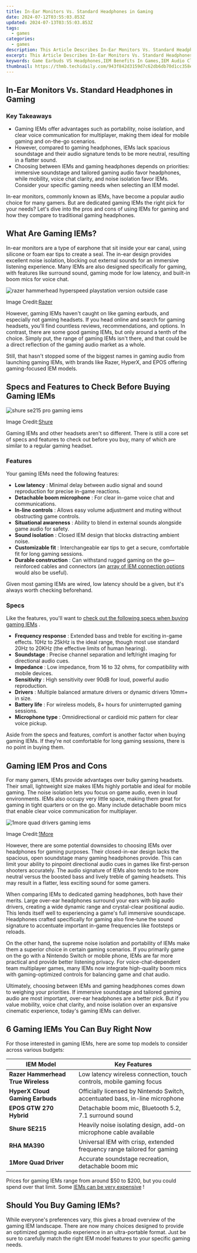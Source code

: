 ```yaml
---
title: In-Ear Monitors Vs. Standard Headphones in Gaming
date: 2024-07-12T03:55:03.853Z
updated: 2024-07-13T03:55:03.853Z
tags:
  - games
categories:
  - games
description: This Article Describes In-Ear Monitors Vs. Standard Headphones in Gaming
excerpt: This Article Describes In-Ear Monitors Vs. Standard Headphones in Gaming
keywords: Game Earbuds VS Headphones,IEM Benefits In Games,IEM Audio Clarity,Headphone Gaming Sound,IEM Comfort Advantage,High-Fidelity Gaming Ears,IEM vs Standard Audio
thumbnail: https://thmb.techidaily.com/943f842d3159d7c62db6db70d1cc358ee65b1b4726dfe5cba10ba2bbf753775f.jpg
---
```


## In-Ear Monitors Vs. Standard Headphones in Gaming

### Key Takeaways

* Gaming IEMs offer advantages such as portability, noise isolation, and clear voice communication for multiplayer, making them ideal for mobile gaming and on-the-go scenarios.
* However, compared to gaming headphones, IEMs lack spacious soundstage and their audio signature tends to be more neutral, resulting in a flatter sound.
* Choosing between IEMs and gaming headphones depends on priorities: immersive soundstage and tailored gaming audio favor headphones, while mobility, voice chat clarity, and noise isolation favor IEMs. Consider your specific gaming needs when selecting an IEM model.

 In-ear monitors, commonly known as IEMs, have become a popular audio choice for many gamers. But are dedicated gaming IEMs the right pick for your needs? Let's dive into the pros and cons of using IEMs for gaming and how they compare to traditional gaming headphones.

## What Are Gaming IEMs?

 In-ear monitors are a type of earphone that sit inside your ear canal, using silicone or foam ear tips to create a seal. The in-ear design provides excellent noise isolation, blocking out external sounds for an immersive listening experience. Many IEMs are also designed specifically for gaming, with features like surround sound, gaming mode for low latency, and built-in boom mics for voice chat.

![razer hammerhead hyperspeed playstation version outside case](https://static1.makeuseofimages.com/wordpress/wp-content/uploads/2022/10/razer-hammerhead-hyperspeed-playstation-version-outside-case.jpg)

 Image Credit:[Razer](https://www.razer.com/)

 However, gaming IEMs haven't caught on like gaming earbuds, and especially not gaming headsets. If you head online and search for gaming headsets, you'll find countless reviews, recommendations, and options. In contrast, there are some good gaming IEMs, but only around a tenth of the choice. Simply put, the range of gaming IEMs isn't there, and that could be a direct reflection of the gaming audio market as a whole.

 Still, that hasn't stopped some of the biggest names in gaming audio from launching gaming IEMs, with brands like Razer, HyperX, and EPOS offering gaming-focused IEM models.

## Specs and Features to Check Before Buying Gaming IEMs
![shure se215 pro gaming iems](https://static1.makeuseofimages.com/wordpress/wp-content/uploads/2023/10/shure-se215-pro-gaming-iems.jpg)

 Image Credit:[Shure](https://www.shure.com/en-GB/products/earphones/se215?variant=SE215SPE-EFS)

 Gaming IEMs and other headsets aren't so different. There is still a core set of specs and features to check out before you buy, many of which are similar to a regular gaming headset.

### Features

Your gaming IEMs need the following features:

* **Low latency** : Minimal delay between audio signal and sound reproduction for precise in-game reactions.
* **Detachable boom microphone** : For clear in-game voice chat and communications.
* **In-line controls** : Allows easy volume adjustment and muting without obstructing game controls.
* **Situational awareness** : Ability to blend in external sounds alongside game audio for safety.
* **Sound isolation** : Closed IEM design that blocks distracting ambient noise.
* **Customizable fit** : Interchangeable ear tips to get a secure, comfortable fit for long gaming sessions.
* **Durable construction** : Can withstand rugged gaming on the go—reinforced cables and connectors (an [array of IEM connection options](https://www.makeuseof.com/types-of-iem-connectors/) would also be useful).

 Given most gaming IEMs are wired, low latency should be a given, but it's always worth checking beforehand.

### Specs

 Like the features, you'll want to [check out the following specs when buying gaming IEMs](https://www.makeuseof.com/in-ear-monitor-buying-guide/) .

* **Frequency response** : Extended bass and treble for exciting in-game effects. 10Hz to 25kHz is the ideal range, though most use standard 20Hz to 20KHz (the effective limits of human hearing).
* **Soundstage** : Precise channel separation and left/right imaging for directional audio cues.
* **Impedance** : Low impedance, from 16 to 32 ohms, for compatibility with mobile devices.
* **Sensitivity** : High sensitivity over 90dB for loud, powerful audio reproduction.
* **Drivers** : Multiple balanced armature drivers or dynamic drivers 10mm+ in size.
* **Battery life** : For wireless models, 8+ hours for uninterrupted gaming sessions.
* **Microphone type** : Omnidirectional or cardioid mic pattern for clear voice pickup.

 Aside from the specs and features, comfort is another factor when buying gaming IEMs. If they're not comfortable for long gaming sessions, there is no point in buying them.

## Gaming IEM Pros and Cons

 For many gamers, IEMs provide advantages over bulky gaming headsets. Their small, lightweight size makes IEMs highly portable and ideal for mobile gaming. The noise isolation lets you focus on game audio, even in loud environments. IEMs also occupy very little space, making them great for gaming in tight quarters or on the go. Many include detachable boom mics that enable clear voice communication for multiplayer.

![1more quad drivers gaming iems](https://static1.makeuseofimages.com/wordpress/wp-content/uploads/2023/10/1more-quad-drivers-gaming-iems.jpg)

 Image Credit:[1More](https://uk.1more.com/products/1more-quad-driver-in-ear-headphones#gallery-1)

 However, there are some potential downsides to choosing IEMs over headphones for gaming purposes. Their closed-in-ear design lacks the spacious, open soundstage many gaming headphones provide. This can limit your ability to pinpoint directional audio cues in games like first-person shooters accurately. The audio signature of IEMs also tends to be more neutral versus the boosted bass and lively treble of gaming headsets. This may result in a flatter, less exciting sound for some gamers.

 When comparing IEMs to dedicated gaming headphones, both have their merits. Large over-ear headphones surround your ears with big audio drivers, creating a wide dynamic range and crystal-clear positional audio. This lends itself well to experiencing a game's full immersive soundscape. Headphones crafted specifically for gaming also fine-tune the sound signature to accentuate important in-game frequencies like footsteps or reloads.

 On the other hand, the supreme noise isolation and portability of IEMs make them a superior choice in certain gaming scenarios. If you primarily game on the go with a Nintendo Switch or mobile phone, IEMs are far more practical and provide better listening privacy. For voice-chat-dependent team multiplayer games, many IEMs now integrate high-quality boom mics with gaming-optimized controls for balancing game and chat audio.

 Ultimately, choosing between IEMs and gaming headphones comes down to weighing your priorities. If immersive soundstage and tailored gaming audio are most important, over-ear headphones are a better pick. But if you value mobility, voice chat clarity, and noise isolation over an expansive cinematic experience, today's gaming IEMs can deliver.

## 6 Gaming IEMs You Can Buy Right Now

 For those interested in gaming IEMs, here are some top models to consider across various budgets:

| IEM Model                          | Key Features                                                                 |
| ---------------------------------- | ---------------------------------------------------------------------------- |
| **Razer Hammerhead True Wireless** | Low latency wireless connection, touch controls, mobile gaming focus         |
| **HyperX Cloud Gaming Earbuds**    | Officially licensed by Nintendo Switch, accentuated bass, in-line microphone |
| **EPOS GTW 270 Hybrid**            | Detachable boom mic, Bluetooth 5.2, 7.1 surround sound                       |
| **Shure SE215**                    | Heavily noise isolating design, add-on microphone cable available            |
| **RHA MA390**                      | Universal IEM with crisp, extended frequency range tailored for gaming       |
| **1More Quad Driver**              | Accurate soundstage recreation, detachable boom mic                          |

 Prices for gaming IEMs range from around $50 to $200, but you could spend over that limit. Some [IEMs can be very expensive](https://www.makeuseof.com/why-iems-expensive/) !

## Should You Buy Gaming IEMs?

 While everyone's preferences vary, this gives a broad overview of the gaming IEM landscape. There are now many choices designed to provide an optimized gaming audio experience in an ultra-portable format. Just be sure to carefully match the right IEM model features to your specific gaming needs.


<ins class="adsbygoogle"
     style="display:block"
     data-ad-format="autorelaxed"
     data-ad-client="ca-pub-7571918770474297"
     data-ad-slot="1223367746"></ins>



<ins class="adsbygoogle"
     style="display:block"
     data-ad-client="ca-pub-7571918770474297"
     data-ad-slot="8358498916"
     data-ad-format="auto"
     data-full-width-responsive="true"></ins>





